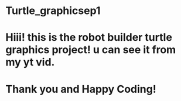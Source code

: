 # Turtle_graphicsep1
# Hiii! this is the robot builder turtle graphics project! u can see it from my yt vid.
# Thank you and Happy Coding! 
